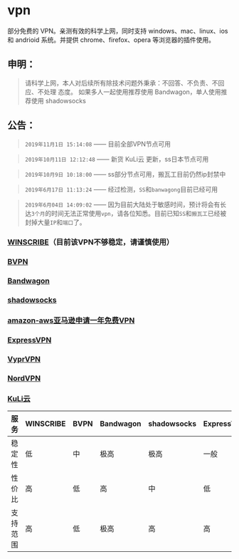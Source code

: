 # vpn

部分免费的 VPN。亲测有效的科学上网，同时支持 windows、mac、linux、ios 和 andrioid 系统。并提供 chrome、firefox、opera 等浏览器的插件使用。

## 申明：

> 请科学上网，本人对后续所有除技术问题外秉承：不回答、不负责、不回应、不处理 态度。
> 如果多人一起使用推荐使用 Bandwagon，单人使用推荐使用 shadowsocks

## 公告：

> `2019年11月1日 15:14:08` —— 目前全部VPN节点可用

> `2019年10月11日 12:12:48` —— 新货 KuLi云 更新，ss日本节点可用

> `2019年10月9日 10:18:00` —— ss部分节点可用，搬瓦工目前仍然ip封禁中

> `2019年6月17日 11:13:24` —— 经过检测，`SS`和`banwagong`目前已经可用

> `2019年6月04日 14:09:02` —— 因为目前大陆处于敏感时间，预计将会有长达`3个月`的时间无法正常使用`vpn`，请各位知悉。目前已知`SS`和`搬瓦工`已经被封掉大量`IP`和`端口`了。

### [WINSCRIBE](https://carolcoral.github.io/no-free_vpn/Winscribe)（目前该VPN不够稳定，请谨慎使用）

### [BVPN](https://carolcoral.github.io/no-free_vpn/BVPN)

### [Bandwagon](https://carolcoral.github.io/no-free_vpn/Bandwagon)

### [shadowsocks](https://carolcoral.github.io/no-free_vpn/shadowsocks)

### [amazon-aws亚马逊申请一年免费VPN](https://www.freehao123.com/amazon-aws/#toc-5)

### [ExpressVPN](https://carolcoral.github.io/no-free_vpn/ExpressVPN)

### [VyprVPN](https://carolcoral.github.io/no-free_vpn/VYPRVPN)

### [NordVPN](https://carolcoral.github.io/no-free_vpn/nordvpn)

### [KuLi云](https://carolcoral.github.io/no-free_vpn/kuli)

|服务|WINSCRIBE|BVPN|Bandwagon|shadowsocks|ExpressVPN|VYPRVPN|nordvpn|
|:---|:--------|:---|:--------|:----------|:---------|:------|:------|
|稳定性|低|中|极高|极高|一般|高|高|
|性价比|高|低|高|中|低|中等|高|
|支持范围|高|低|极高|高|高|一般|高|
